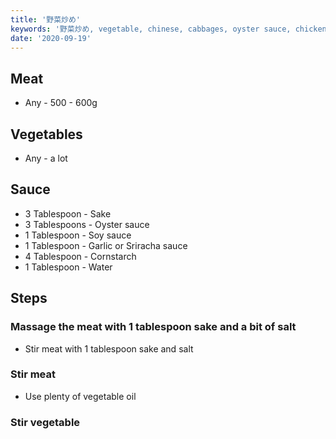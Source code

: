 ```yaml
---
title: '野菜炒め'
keywords: '野菜炒め, vegetable, chinese, cabbages, oyster sauce, chicken, pork, beef'
date: '2020-09-19'
---
```


## Meat

- Any - 500 - 600g

## Vegetables

- Any - a lot

## Sauce

- 3 Tablespoon - Sake
- 3 Tablespoons - Oyster sauce
- 1 Tablespoon - Soy sauce
- 1 Tablespoon - Garlic or Sriracha sauce
- 4 Tablespoon - Cornstarch
- 1 Tablespoon - Water

## Steps

### Massage the meat with 1 tablespoon sake and a bit of salt

- Stir meat with 1 tablespoon sake and salt

### Stir meat

- Use plenty of vegetable oil

### Stir vegetable
